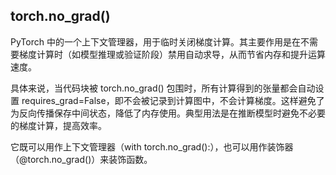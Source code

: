 ## torch.no_grad()

PyTorch 中的一个上下文管理器，用于临时关闭梯度计算。其主要作用是在不需要梯度计算时（如模型推理或验证阶段）禁用自动求导，从而节省内存和提升运算速度。

具体来说，当代码块被 torch.no_grad() 包围时，所有计算得到的张量都会自动设置 requires_grad=False，即不会被记录到计算图中，不会计算梯度。这样避免了为反向传播保存中间状态，降低了内存使用。典型用法是在推断模型时避免不必要的梯度计算，提高效率。

它既可以用作上下文管理器（with torch.no_grad():），也可以用作装饰器（@torch.no_grad()）来装饰函数。